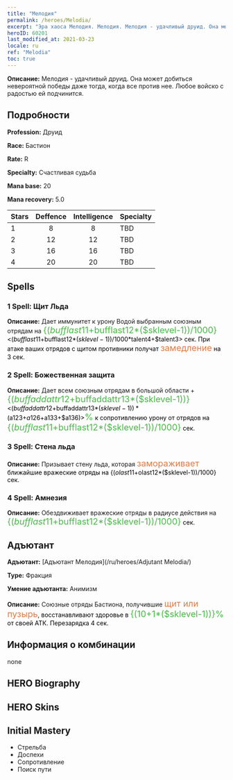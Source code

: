 ```yaml
---
title: "Мелодия"
permalink: /heroes/Melodia/
excerpt: "Эра хаоса Мелодия. Мелодия. Мелодия - удачливый друид. Она может добиться невероятной победы даже тогда, когда все против нее. Любое войско с радостью ей подчинится."
heroID: 60201
last_modified_at: 2021-03-23
locale: ru
ref: "Melodia"
toc: true
---
```

 **Описание:** Мелодия - удачливый друид. Она может добиться невероятной победы даже тогда, когда все против нее. Любое войско с радостью ей подчинится.
## Подробности
 **Profession:** Друид

 **Race:** Бастион

 **Rate:** R

 **Specialty:** Счастливая судьба

 **Mana base:** 20

 **Mana recovery:** 5.0


  | Stars   |    Deffence    |  Intelligence  |      Specialty     |
  |---------|:---------------:|:---------------:|--------------------|
  |    1    | 8 | 8 | TBD |
  |    2    | 12 | 12 | TBD |
  |    3    | 16 | 16 | TBD |
  |    4    | 20 | 20 | TBD |

## Spells
### 1 Spell: Щит Льда
 **Описание:** Дает иммунитет к урону Водой выбранным союзным отрядам на <span style="color: #48b946;font-size:20px">{($bufflast11+$bufflast12*($sklevel-1))/1000}</span><span style="color: black"><($bufflast11+$bufflast12*($sklevel-1))/1000*$talent4+$talent3> сек. При атаке ваших отрядов с щитом противники получат <span style="color: #e07c44;font-size:20px">замедление</span><span style="color: black"> на 3 сек.

### 2 Spell: Божественная защита
 **Описание:** Дает всем союзным отрядам в большой области +<span style="color: #48b946;font-size:20px">{($buffaddattr12+$buffaddattr13*($sklevel-1))}</span><span style="color: black"><($buffaddattr12+$buffaddattr13*($sklevel-1))*($a123+$a126+$a133+$a136)><span style="color: #48b946;font-size:20px">%</span><span style="color: black"> к сопротивлению урону от отрядов на <span style="color: #48b946;font-size:20px">{($bufflast11+$bufflast12*($sklevel-1))/1000}</span><span style="color: black"> сек.

### 3 Spell: Стена льда
 **Описание:** Призывает стену льда, которая <span style="color: #e07c44;font-size:20px">замораживает</span><span style="color: black"> ближайшие вражеские отряды на {($olast11+$olast12*($sklevel-1))/1000} сек.

### 4 Spell: Амнезия
 **Описание:** Обездвиживает вражеские отряды в радиусе действия на <span style="color: #48b946;font-size:20px">{($bufflast11+$bufflast12*($sklevel-1))/1000}</span><span style="color: black"> сек.


## Адъютант

 **Адъютант:**  [Адъютант Мелодия](/ru/heroes/Adjutant Melodia/) 

 **Type:**  Фракция 

 **Умение адъютанта:**  Анимизм 

 **Описание:** Союзные отряды Бастиона, получившие <span style="color: #e07c44;font-size:20px">щит или пузырь</span><span style="color: black">, восстанавливают здоровье в <span style="color: #48b946;font-size:20px">{(10+1*($sklevel-1))}%</span><span style="color: black"> от своей АТК. Перезарядка 4 сек.

## Информация о комбинации

  none
## HERO Biography

## HERO Skins

## Initial Mastery
   - Стрельба
   - Доспехи
   - Сопротивление
   - Поиск пути
